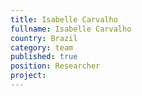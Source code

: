 ```yaml
---
title: Isabelle Carvalho
fullname: Isabelle Carvalho
country: Brazil
category: team
published: true
position: Researcher
project:
---
```

